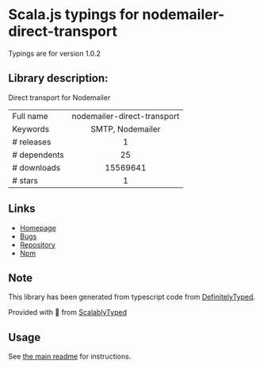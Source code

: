 
# Scala.js typings for nodemailer-direct-transport

Typings are for version 1.0.2

## Library description:
Direct transport for Nodemailer

|                    |                 |
| ------------------ | :-------------: |
| Full name          | nodemailer-direct-transport |
| Keywords           | SMTP, Nodemailer |
| # releases         | 1 |
| # dependents       | 25 |
| # downloads        | 15569641 |
| # stars            | 1 |

## Links
- [Homepage](http://github.com/andris9/nodemailer-direct-transport)
- [Bugs](https://github.com/andris9/nodemailer-direct-transport/issues)
- [Repository](https://github.com/andris9/nodemailer-direct-transport)
- [Npm](https://www.npmjs.com/package/nodemailer-direct-transport)
    


## Note
This library has been generated from typescript code from [DefinitelyTyped](https://definitelytyped.org).

Provided with :purple_heart: from [ScalablyTyped](https://github.com/oyvindberg/ScalablyTyped)

## Usage
See [the main readme](../../readme.md) for instructions.


